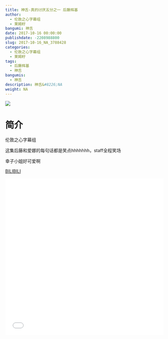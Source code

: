 ```yaml
---
title: 神舌-真的讨厌五分之一 后藤辉基
author: 
  - 伦敦之心字幕组
  - 莱姆籽
bangumi: 神舌
date: 2017-10-16 00:00:00
publishdate: -2208988800
slug: 2017-10-16_NA_3788428
categories: 
  - 伦敦之心字幕组
  - 莱姆籽
tags: 
  - 后藤辉基
  - 神舌
bangumis: 
  - 神舌
description: 神舌&#8226;NA
weight: NA
---
```


![](https://i.imgur.com/fpjSP6N.jpg)

# 简介  
伦敦之心字幕组 


这集后藤和爱娜的每句话都是笑点hhhhhhh，staff全程笑场


幸子小姐好可爱啊

  [BILIBILI](https://www.bilibili.com/video/av3788428/)


  <iframe src="//www.bilibili.com/html/html5player.html?cid=6079593&aid=3788428" width="100%" height="500" frameborder="0" allowfullscreen="allowfullscreen"></iframe>
